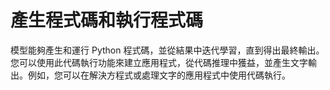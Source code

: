 # 產生程式碼和執行程式碼

模型能夠產生和運行 Python 程式碼，並從結果中迭代學習，直到得出最終輸出。您可以使用此代碼執行功能來建立應用程式，從代碼推理中獲益，並產生文字輸出。例如，您可以在解決方程式或處理文字的應用程式中使用代碼執行。